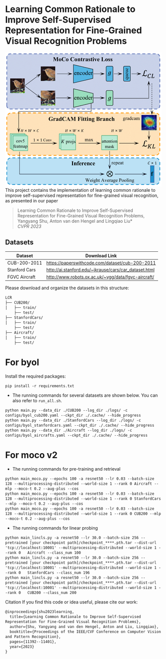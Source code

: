 # Learning Common Rationale to Improve Self-Supervised Representation for Fine-Grained Visual Recognition Problems 
<img src="examples/framework.png"> 
This project contains the implementation of learning common rationale to improve self-supervised representation for fine-grained visual recognition, as presented in our paper

> Learning Common Rationale to Improve Self-Supervised Representation for Fine-Grained Visual Recognition Problems,   
> Yangyang Shu, Anton van den Hengel and Lingqiao Liu*  
> *CVPR 2023*

## Datasets
| Dataset | Download Link |
| -- | -- |
| CUB-200-2011 | https://paperswithcode.com/dataset/cub-200-2011 |
| Stanford Cars | http://ai.stanford.edu/~jkrause/cars/car_dataset.html |
| FGVC Aircraft | http://www.robots.ox.ac.uk/~vgg/data/fgvc-aircraft/ |


Please download and organize the datasets in this structure:
```
LCR
├── CUB200/
│   ├── train/ 
    ├── test/
├── StanfordCars/
│   ├── train/ 
    ├── test/
├── Aircraft/
│   ├── train/ 
    ├── test/
```

# For byol
Install the required packages:
```
pip install -r requirements.txt
```

- The running commands for several datasets are shown below. You can also refer to ``run_all.sh``.
```
python main.py --data_dir ./CUB200 --log_dir ./logs/ -c configs/byol_cub200.yaml --ckpt_dir ./.cache/ --hide_progress
python main.py --data_dir ./StanfordCars --log_dir ./logs/ -c configs/byol_stanfordcars.yaml --ckpt_dir ./.cache/ --hide_progress
python main.py --data_dir ./Aircraft --log_dir ./logs/ -c configs/byol_aircrafts.yaml --ckpt_dir ./.cache/ --hide_progress

```

# For moco v2

- The running commands for pre-training and retrieval
```
python main_moco.py --epochs 100 -a resnet50 --lr 0.03 --batch-size 128 --multiprocessing-distributed --world-size 1 --rank 0 Aircraft --mlp --moco-t 0.2 --aug-plus --cos 
python main_moco.py --epochs 100 -a resnet50 --lr 0.03 --batch-size 128 --multiprocessing-distributed --world-size 1 --rank 0 StanfordCars --mlp --moco-t 0.2 --aug-plus --cos 
python main_moco.py --epochs 100 -a resnet50 --lr 0.03 --batch-size 128 --multiprocessing-distributed --world-size 1 --rank 0 CUB200 --mlp --moco-t 0.2 --aug-plus --cos 
```

- The running commands for linear probing
```
python main_lincls.py -a resnet50 --lr 30.0 --batch-size 256 --pretrained [your checkpoint path]/checkpoint_****.pth.tar --dist-url 'tcp://localhost:10001' --multiprocessing-distributed --world-size 1 --rank 0   Aircraft --class_num 100
python main_lincls.py -a resnet50 --lr 30.0 --batch-size 256 --pretrained [your checkpoint path]/checkpoint_****.pth.tar --dist-url 'tcp://localhost:10001' --multiprocessing-distributed --world-size 1 --rank 0   StanfordCars --class_num 196
python main_lincls.py -a resnet50 --lr 30.0 --batch-size 256 --pretrained [your checkpoint path]/checkpoint_****.pth.tar --dist-url 'tcp://localhost:10001' --multiprocessing-distributed --world-size 1 --rank 0   CUB200 --class_num 200
```

Citation
If you find this code or idea useful, please cite our work:
```
@inproceedings{shu2023learning,
  title={Learning Common Rationale to Improve Self-Supervised Representation for Fine-Grained Visual Recognition Problems},
  author={Shu, Yangyang and van den Hengel, Anton and Liu, Lingqiao},
  booktitle={Proceedings of the IEEE/CVF Conference on Computer Vision and Pattern Recognition},
  pages={11392--11401},
  year={2023}
}
```


